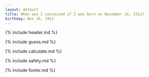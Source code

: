 ```yaml
---
layout: default
title: When was I conceived if I was born on November 16, 1911?
birthday: Nov 16, 1911
---
```


{% include header.md %}

{% include guess.md %}

{% include calculate.md %}

{% include safety.md %}

{% include footer.md %}



